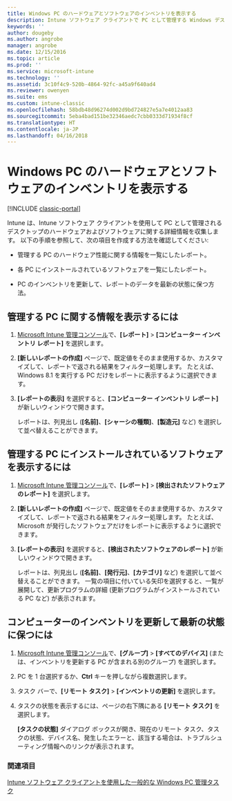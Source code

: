 ```yaml
---
title: Windows PC のハードウェアとソフトウェアのインベントリを表示する
description: Intune ソフトウェア クライアントで PC として管理する Windows デスクトップに関するハードウェアとソフトウェアの情報を表示する方法。
keywords: ''
author: dougeby
ms.author: angrobe
manager: angrobe
ms.date: 12/15/2016
ms.topic: article
ms.prod: ''
ms.service: microsoft-intune
ms.technology: ''
ms.assetid: 3c10f4c9-520b-4864-92fc-a45a9f640ad4
ms.reviewer: owenyen
ms.suite: ems
ms.custom: intune-classic
ms.openlocfilehash: 58bdb48d96274d002d9bd724827e5a7e4012aa83
ms.sourcegitcommit: 5eba4bad151be32346aedc7cbb0333d71934f8cf
ms.translationtype: HT
ms.contentlocale: ja-JP
ms.lasthandoff: 04/16/2018
---
```

# <a name="view-hardware-and-software-inventory-for-windows-pcs"></a>Windows PC のハードウェアとソフトウェアのインベントリを表示する

[!INCLUDE [classic-portal](../includes/classic-portal.md)]

Intune は、Intune ソフトウェア クライアントを使用して PC として管理されるデスクトップのハードウェアおよびソフトウェアに関する詳細情報を収集します。 以下の手順を参照して、次の項目を作成する方法を確認してください:

-   管理する PC のハードウェア性能に関する情報を一覧にしたレポート。

-   各 PC にインストールされているソフトウェアを一覧にしたレポート。

-   PC のインベントリを更新して、レポートのデータを最新の状態に保つ方法。

## <a name="to-display-information-about-pcs-you-manage"></a>管理する PC に関する情報を表示するには

1.  [Microsoft Intune 管理コンソール](https://manage.microsoft.com/)で、**[レポート]** &gt; **[コンピューター インベントリ レポート]** を選択します。

2.  **[新しいレポートの作成]** ページで、既定値をそのまま使用するか、カスタマイズして、レポートで返される結果をフィルター処理します。 たとえば、Windows 8.1 を実行する PC だけをレポートに表示するように選択できます。

3.  **[レポートの表示]** を選択すると、**[コンピューター インベントリ レポート]** が新しいウィンドウで開きます。

    レポートは、列見出し (**[名前]**、**[シャーシの種類]**、**[製造元]** など) を選択して並べ替えることができます。

## <a name="to-display-software-installed-on-pcs-you-manage"></a>管理する PC にインストールされているソフトウェアを表示するには

1.  [Microsoft Intune 管理コンソール](https://manage.microsoft.com/)で、**[レポート]** &gt; **[検出されたソフトウェアのレポート]** を選択します。

2.  **[新しいレポートの作成]** ページで、既定値をそのまま使用するか、カスタマイズして、レポートで返される結果をフィルター処理します。 たとえば、Microsoft が発行したソフトウェアだけをレポートに表示するように選択できます。

3.  **[レポートの表示]** を選択すると、**[検出されたソフトウェアのレポート]** が新しいウィンドウで開きます。

    レポートは、列見出し (**[名前]**、**[発行元]**、**[カテゴリ]** など) を選択して並べ替えることができます。 一覧の項目に付いている矢印を選択すると、一覧が展開して、更新プログラムの詳細 (更新プログラムがインストールされている PC など) が表示されます。

## <a name="to-refresh-computer-inventory-to-ensure-it-is-current"></a>コンピューターのインベントリを更新して最新の状態に保つには

1.  [Microsoft Intune 管理コンソール](https://manage.microsoft.com/)で、**[グループ]** &gt; **[すべてのデバイス]** (または、インベントリを更新する PC が含まれる別のグループ) を選択します。

2.  PC を 1 台選択するか、**Ctrl** キーを押しながら複数選択します。

3.  タスク バーで、**[リモート タスク]** &gt; **[インベントリの更新]** を選択します。

4.  タスクの状態を表示するには、ページの右下隅にある **[リモート タスク]** を選択します。

    **[タスクの状態]** ダイアログ ボックスが開き、現在のリモート タスク、タスクの状態、デバイス名、発生したエラーと、該当する場合は、トラブルシューティング情報へのリンクが表示されます。

### <a name="see-also"></a>関連項目

[Intune ソフトウェア クライアントを使用した一般的な Windows PC 管理タスク](common-windows-pc-management-tasks-with-the-microsoft-intune-computer-client.md)